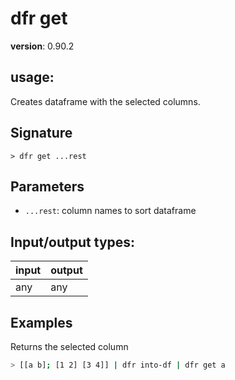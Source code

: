 # dfr get

**version**: 0.90.2

## **usage**:

Creates dataframe with the selected columns.

## Signature

`> dfr get ...rest`

## Parameters

- `...rest`: column names to sort dataframe

## Input/output types:

| input | output |
| ----- | ------ |
| any   | any    |

## Examples

Returns the selected column

```bash
> [[a b]; [1 2] [3 4]] | dfr into-df | dfr get a
```
